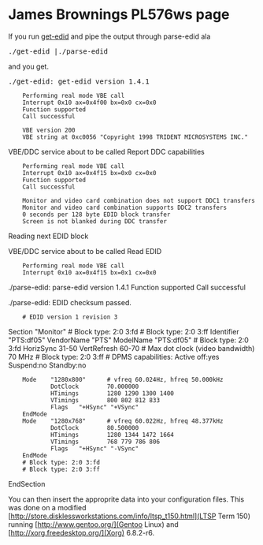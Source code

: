 # James Brownings PL576ws page

If you run <a href="http://john.fremlin.de/programs/linux/read-edid/index.html">get-edid</a> and pipe the output through parse-edid ala

 <kbd>./get-edid |./parse-edid</kbd>

and you get.

 <samp>./get-edid: get-edid version 1.4.1

        Performing real mode VBE call
        Interrupt 0x10 ax=0x4f00 bx=0x0 cx=0x0
        Function supported
        Call successful

        VBE version 200
        VBE string at 0xc0056 "Copyright 1998 TRIDENT MICROSYSTEMS INC."

VBE/DDC service about to be called
        Report DDC capabilities

        Performing real mode VBE call
        Interrupt 0x10 ax=0x4f15 bx=0x0 cx=0x0
        Function supported
        Call successful

        Monitor and video card combination does not support DDC1 transfers
        Monitor and video card combination supports DDC2 transfers
        0 seconds per 128 byte EDID block transfer
        Screen is not blanked during DDC transfer

Reading next EDID block

VBE/DDC service about to be called
        Read EDID

        Performing real mode VBE call
        Interrupt 0x10 ax=0x4f15 bx=0x1 cx=0x0
./parse-edid: parse-edid version 1.4.1
        Function supported
        Call successful

./parse-edid: EDID checksum passed.

        # EDID version 1 revision 3
Section "Monitor"
        # Block type: 2:0 3:fd
        # Block type: 2:0 3:ff
        Identifier "PTS:df05"
        VendorName "PTS"
        ModelName "PTS:df05"
        # Block type: 2:0 3:fd
        HorizSync 31-50
        VertRefresh 60-70
        # Max dot clock (video bandwidth) 70 MHz
        # Block type: 2:0 3:ff
        # DPMS capabilities: Active off:yes  Suspend:no  Standby:no

        Mode    "1280x800"      # vfreq 60.024Hz, hfreq 50.000kHz
                DotClock        70.000000
                HTimings        1280 1290 1300 1400
                VTimings        800 802 812 833
                Flags   "+HSync" "+VSync"
        EndMode
        Mode    "1280x768"      # vfreq 60.022Hz, hfreq 48.377kHz
                DotClock        80.500000
                HTimings        1280 1344 1472 1664
                VTimings        768 779 786 806
                Flags   "+HSync" "-VSync"
        EndMode
        # Block type: 2:0 3:fd
        # Block type: 2:0 3:ff
EndSection</samp>

You can then insert the approprite data into your configuration files. This was done on a modified
  [http://store.disklessworkstations.com/info/ltsp_t150.html](LTSP Term 150) running
  [http://www.gentoo.org/](Gentoo Linux) and [http://xorg.freedesktop.org/](Xorg) 6.8.2-r6.
